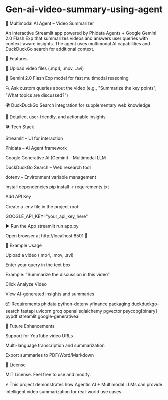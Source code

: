 # Gen-ai-video-summary-using-agent
🎥 Multimodal AI Agent – Video Summarizer

An interactive Streamlit app powered by Phidata Agents + Google Gemini 2.0 Flash Exp that summarizes videos and answers user queries with context-aware insights. The agent uses multimodal AI capabilities and DuckDuckGo search for additional context.

🚀 Features

📂 Upload video files (.mp4, .mov, .avi)

🤖 Gemini 2.0 Flash Exp model for fast multimodal reasoning

🔍 Ask custom queries about the video (e.g., "Summarize the key points", "What topics are discussed?")

🌍 DuckDuckGo Search integration for supplementary web knowledge

🎯 Detailed, user-friendly, and actionable insights

🛠️ Tech Stack

Streamlit – UI for interaction

Phidata – AI Agent framework

Google Generative AI (Gemini) – Multimodal LLM

DuckDuckGo Search – Web research tool

dotenv – Environment variable management

Install dependencies
pip install -r requirements.txt

 Add API Key

Create a .env file in the project root:

GOOGLE_API_KEY="your_api_key_here"

▶️ Run the App
streamlit run app.py


Open browser at http://localhost:8501 🎉

📌 Example Usage

Upload a video (.mp4, .mov, .avi)

Enter your query in the text box

Example: “Summarize the discussion in this video”

Click Analyze Video

View AI-generated insights and summaries

📦 Requirements
phidata
python-dotenv
yfinance
packaging
duckduckgo-search
fastapi
uvicorn
groq
openai
sqlalchemy
pgvector
psycopg[binary]
pypdf
streamlit
google-generativeai

🌟 Future Enhancements

Support for YouTube video URLs

Multi-language transcription and summarization

Export summaries to PDF/Word/Markdown

📜 License

MIT License. Feel free to use and modify.

⚡ This project demonstrates how Agentic AI + Multimodal LLMs can provide intelligent video summarization for real-world use cases.
